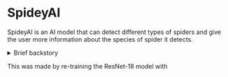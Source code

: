 # SpideyAI
SpideyAI is an AI model that can detect different types of spiders and give the user more information about the species of spider it detects.
<details><summary>Brief backstory</summary>I came up with this idea after being jump-scared by a spider in the middle of the night. I then decided it would be a good idea to know whether or not the spider could hurt me, and thought it would make for a fun AI project. Lastly, I looked at the classes ResNet18 was trained off of to make sure it can't do this by default, and it doesn't have much data on spiders.</details>

This was made by re-training the ResNet-18 model with